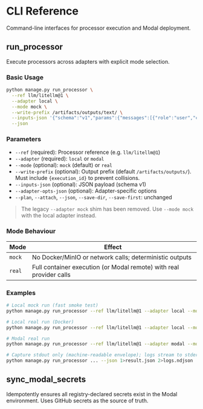 # CLI Reference

Command-line interfaces for processor execution and Modal deployment.

## run_processor

Execute processors across adapters with explicit mode selection.

### Basic Usage

```bash
python manage.py run_processor \
  --ref llm/litellm@1 \
  --adapter local \
  --mode mock \
  --write-prefix /artifacts/outputs/text/ \
  --inputs-json '{"schema":"v1","params":{"messages":[{"role":"user","content":"Hello"}]}}' \
  --json
```

### Parameters

- `--ref` (required): Processor reference (e.g. `llm/litellm@1`)
- `--adapter` (required): `local` or `modal`
- `--mode` (optional): `mock` (default) or `real`
- `--write-prefix` (optional): Output prefix (default `/artifacts/outputs/`). Must include `{execution_id}` to prevent collisions.
- `--inputs-json` (optional): JSON payload (schema v1)
- `--adapter-opts-json` (optional): Adapter-specific options
- `--plan`, `--attach`, `--json`, `--save-dir`, `--save-first`: unchanged

> The legacy `--adapter mock` shim has been removed. Use `--mode mock` with the local adapter instead.

### Mode Behaviour

| Mode | Effect |
|------|--------|
| `mock` | No Docker/MinIO or network calls; deterministic outputs |
| `real` | Full container execution (or Modal remote) with real provider calls |

### Examples

```bash
# Local mock run (fast smoke test)
python manage.py run_processor --ref llm/litellm@1 --adapter local --mode mock --json

# Local real run (Docker)
python manage.py run_processor --ref llm/litellm@1 --adapter local --mode real

# Modal real run
python manage.py run_processor --ref llm/litellm@1 --adapter modal --mode real --json

# Capture stdout only (machine-readable envelope); logs stream to stderr automatically when --json is set.
python manage.py run_processor ... --json 1>result.json 2>logs.ndjson
```

## sync_modal_secrets

Idempotently ensures all registry-declared secrets exist in the Modal environment. Uses GitHub secrets as the source of truth.
